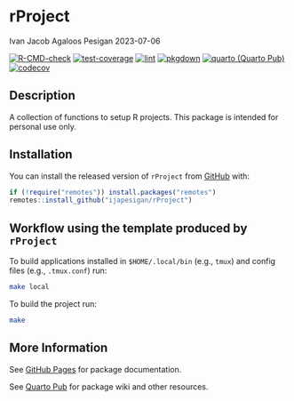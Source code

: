 rProject
================
Ivan Jacob Agaloos Pesigan
2023-07-06

<!-- README.md is generated from README.Rmd. Please edit that file -->
<!-- badges: start -->

[![R-CMD-check](https://github.com/ijapesigan/rProject/workflows/R-CMD-check/badge.svg)](https://github.com/ijapesigan/rProject/actions)
[![test-coverage](https://github.com/ijapesigan/rProject/actions/workflows/test-coverage.yaml/badge.svg)](https://github.com/ijapesigan/rProject/actions/workflows/test-coverage.yaml)
[![lint](https://github.com/ijapesigan/rProject/actions/workflows/lint.yaml/badge.svg)](https://github.com/ijapesigan/rProject/actions/workflows/lint.yaml)
[![pkgdown](https://github.com/ijapesigan/rProject/actions/workflows/pkgdown-gh-pages.yaml/badge.svg)](https://github.com/ijapesigan/rProject/actions/workflows/pkgdown-gh-pages.yaml)
[![quarto (Quarto
Pub)](https://github.com/ijapesigan/rProject/actions/workflows/quarto-quarto-pub.yml/badge.svg)](https://github.com/ijapesigan/rProject/actions/workflows/quarto-quarto-pub.yml)
[![codecov](https://codecov.io/gh/ijapesigan/rProject/branch/main/graph/badge.svg)](https://codecov.io/gh/ijapesigan/rProject)
<!-- badges: end -->

## Description

A collection of functions to setup R projects. This package is intended
for personal use only.

## Installation

You can install the released version of `rProject` from
[GitHub](https://github.com/ijapesigan/rProject) with:

``` r
if (!require("remotes")) install.packages("remotes")
remotes::install_github("ijapesigan/rProject")
```

## Workflow using the template produced by `rProject`

To build applications installed in `$HOME/.local/bin` (e.g., `tmux`) and
config files (e.g., `.tmux.conf`) run:

``` bash
make local
```

To build the project run:

``` bash
make
```

## More Information

See [GitHub Pages](https://ijapesigan.github.io/rProject) for package
documentation.

See [Quarto Pub](https://ijapesigan.quarto.pub/rproject) for package
wiki and other resources.
